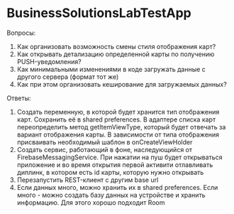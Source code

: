 # BusinessSolutionsLabTestApp

Вопросы:
1. Как организовать возможность смены стиля отображения карт?
2. Как открывать детализацию определенной карты по получению PUSH-уведомления?
3. Как минимальными изменениями в коде загружать данные с другого сервера (формат тот же)
4. Как при этом организовать кеширование для загружаемых данных?

Ответы:
1. Создать переменную, в которой будет хранится тип отображения карт. Сохранить её в shared preferences.
В адаптере списка карт переопределить метод getItemViewType, который будет отвечать за вариант отображения карты.
В зависимости от типа отображения присваивать необходимый шаблон в onCreateViewHolder
2. Создать сервис, работающий в фоне, наследующийся от FirebaseMessagingService.
При нажатии на пуш будет открываться приложение и во время открытия первой активити отлавливать диплинк, в котором есть
id карты, которую нужно открывать
3. Перезапустить REST-клиент с другим base url
4. Если данных много, можно хранить их в shared preferences. Если много - можно создать базу данных на устройстве и хранить
информацию. Для этого хорошо подходит Room

